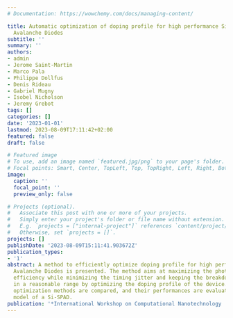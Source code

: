 ```yaml
---
# Documentation: https://wowchemy.com/docs/managing-content/

title: Automatic optimization of doping profile for high performance Single-Photon
  Avalanche Diodes
subtitle: ''
summary: ''
authors:
- admin
- Jerome Saint-Martin
- Marco Pala
- Philippe Dollfus
- Denis Rideau
- Gabriel Mugny
- Isobel Nicholson
- Jeremy Grebot
tags: []
categories: []
date: '2023-01-01'
lastmod: 2023-08-09T17:11:42+02:00
featured: false
draft: false

# Featured image
# To use, add an image named `featured.jpg/png` to your page's folder.
# Focal points: Smart, Center, TopLeft, Top, TopRight, Left, Right, BottomLeft, Bottom, BottomRight.
image:
  caption: ''
  focal_point: ''
  preview_only: false

# Projects (optional).
#   Associate this post with one or more of your projects.
#   Simply enter your project's folder or file name without extension.
#   E.g. `projects = ["internal-project"]` references `content/project/deep-learning/index.md`.
#   Otherwise, set `projects = []`.
projects: []
publishDate: '2023-08-09T15:11:41.903672Z'
publication_types:
- '1'
abstract: A method to efficiently optimize doping profile for high performance Single-Photon
  Avalanche Diodes is presented. The method aims at maximizing the photon detection
  efficiency while minimizing the timing jitter and keeping the breakdown voltage
  in a reasonable range by optimizing the doping profile of the device. Two different
  optimization methods are compared, and their performances are evaluated on a one-dimensional
  model of a Si-SPAD.
publication: '*International Workshop on Computational Nanotechnology  - IWCN 2023*'
---
```

